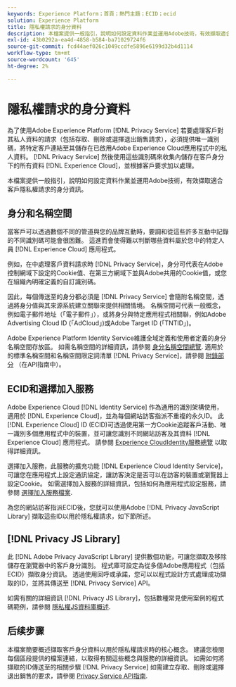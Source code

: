 ```yaml
---
keywords: Experience Platform；首頁；熱門主題；ECID；ecid
solution: Experience Platform
title: 隱私權請求的身分資料
description: 本檔案提供一般指引，說明如何設定資料作業並運用Adobe技術，有效擷取適合客戶隱私權請求的身分資訊。
exl-id: 43b0292a-ea4d-4858-b584-ba71029724f6
source-git-commit: fcd44aef026c1049ccdfe5896e6199d32b4d1114
workflow-type: tm+mt
source-wordcount: '645'
ht-degree: 2%

---
```


# 隱私權請求的身分資料

為了使用Adobe Experience Platform [!DNL Privacy Service] 若要處理客戶對其私人資料的請求（包括存取、刪除或選擇退出銷售請求），必須提供唯一識別碼，將特定客戶連結至其儲存在已啟用Adobe Experience Cloud應用程式中的私人資料。 [!DNL Privacy Service] 然後使用這些識別碼來收集內儲存在客戶身分下的所有資料 [!DNL Experience Cloud]，並根據客戶要求加以處理。

本檔案提供一般指引，說明如何設定資料作業並運用Adobe技術，有效擷取適合客戶隱私權請求的身分資訊。

## 身分和名稱空間

當客戶可以透過數個不同的管道與您的品牌互動時，要調和從這些許多互動中記錄的不同識別碼可能會很困難。 這進而會使得難以判斷哪些資料屬於您中的特定人員 [!DNL Experience Cloud] 應用程式。

例如，在中處理客戶資料請求時 [!DNL Privacy Service]，身分可代表在Adobe控制網域下設定的Cookie值、在第三方網域下並與Adobe共用的Cookie值，或您在組織內明確定義的自訂識別碼。

因此，每個傳送至的身分都必須是 [!DNL Privacy Service] 會隨附名稱空間，透過將身分值與其來源系統建立關聯來提供相關情境。 名稱空間可代表一般概念，例如電子郵件地址（「電子郵件」），或將身分與特定應用程式相關聯，例如Adobe Advertising Cloud ID (「AdCloud」)或Adobe Target ID (「TNTID」)。

Adobe Experience Platform Identity Service維護全域定義和使用者定義的身分名稱空間存放區。 如需名稱空間的詳細資訊，請參閱 [身分名稱空間總覽](../identity-service/namespaces.md). 適用於的標準名稱空間和名稱空間限定詞清單 [!DNL Privacy Service]，請參閱 [附錄部分](api/appendix.md) （在API指南中）。

## ECID和選擇加入服務

Adobe Experience Cloud [!DNL Identity Service] 作為通用的識別架構使用，適用於 [!DNL Experience Cloud]，並為每個網站訪客指派不重複的永久ID。 此 [!DNL Experience Cloud] ID (ECID)可透過使用第一方Cookie追蹤客戶活動、唯一識別多個應用程式中的裝置，並可讓您識別不同網站訪客及其資料 [!DNL Experience Cloud] 應用程式。 請參閱 [Experience CloudIdentity服務總覽](https://experienceleague.adobe.com/docs/id-service/using/intro/overview.html) 以取得詳細資訊。

選擇加入服務，此服務的擴充功能 [!DNL Experience Cloud Identity Service]，可讓您在應用程式上設定通訊協定，讓訪客決定是否可以在訪客的裝置或瀏覽器上設定Cookie。 如需選擇加入服務的詳細資訊，包括如何為應用程式設定服務，請參閱 [選擇加入服務檔案](https://experienceleague.adobe.com/docs/id-service/using/implementation/opt-in-service/optin-overview.html?lang=zh-Hans).

為您的網站訪客指派ECID後，您就可以使用Adobe [!DNL Privacy JavaScript Library] 擷取這些ID以用於隱私權請求，如下節所述。

## [!DNL Privacy JS Library]

此 [!DNL Adobe Privacy JavaScript Library] 提供數個功能，可讓您擷取及移除儲存在瀏覽器中的客戶身分識別。 程式庫可設定為從多個Adobe應用程式（包括ECID）擷取身分資訊。 透過使用回呼或承諾，您可以以程式設計方式處理成功擷取的ID，並將其傳送至 [!DNL Privacy Service] API。

如需有關的詳細資訊 [!DNL Privacy JS Library]，包括數種常見使用案例的程式碼範例，請參閱 [隱私權JS資料庫概述](js-library.md).

## 后续步骤

本檔案簡要概述擷取客戶身分資料以用於隱私權請求時的核心概念。 建議您檢閱每個區段提供的檔案連結，以取得有關這些概念與服務的詳細資訊。 如需如何將擷取的ID傳送至的相關步驟 [!DNL Privacy Service] 如需建立存取、刪除或選擇退出銷售的要求，請參閱 [Privacy Service API指南](api/overview.md).
